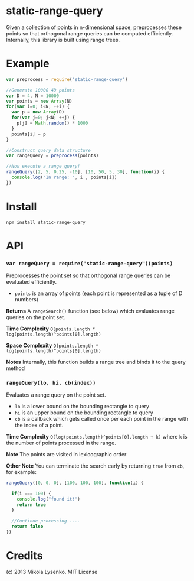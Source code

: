 static-range-query
==================
Given a collection of points in n-dimensional space, preprocesses these points so that orthogonal range queries can be computed efficiently.  Internally, this library is built using range trees.

# Example

```javascript
var preprocess = require("static-range-query")

//Generate 10000 4D points
var D = 4, N = 10000
var points = new Array(N)
for(var i=0; i<N; ++i) {
  var p = new Array(D)
  for(var j=0; j<N; ++j) {
    p[j] = Math.random() * 1000
  }
  points[i] = p
}

//Construct query data structure
var rangeQuery = preprocess(points)

//Now execute a range query!
rangeQuery([2, 5, 0.25, -10], [10, 50, 5, 30], function(i) {
  console.log("In range: ", i , points[i])
})
```

# Install

    npm install static-range-query
    
# API

### `var rangeQuery = require("static-range-query")(points)`
Preprocesses the point set so that orthogonal range queries can be evaluated efficiently.

* `points` is an array of points (each point is represented as a tuple of D numbers)

**Returns** A `rangeSearch()` function (see below) which evaluates range queries on the point set.

**Time Complexity** `O(points.length * log(points.length)^points[0].length)`

**Space Complexity** `O(points.length * log(points.length)^points[0].length)`

**Notes** Internally, this function builds a range tree and binds it to the query method

### `rangeQuery(lo, hi, cb(index))`
Evaluates a range query on the point set.

* `lo` is a lower bound on the bounding rectangle to query
* `hi` is an upper bound on the bounding rectangle to query
* `cb` is a callback which gets called once per each point in the range with the index of a point.


**Time Complexity** `O(log(points.length)^points[0].length + k)` where `k` is the number of points processed in the range.

**Note** The points are visited in lexicographic order

**Other Note** You can terminate the search early by returning `true` from `cb`, for example:

```javascript
rangeQuery([0, 0, 0], [100, 100, 100], function(i) {

  if(i === 100) {
    console.log("found it!")
    return true
  }

  //Continue processing ....
  return false
})
```

# Credits
(c) 2013 Mikola Lysenko. MIT License